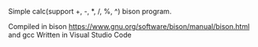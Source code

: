 Simple calc(support +, -, *, /, %, ^) bison program.

Compiled in bison https://www.gnu.org/software/bison/manual/bison.html and gcc
Written in Visual Studio Code